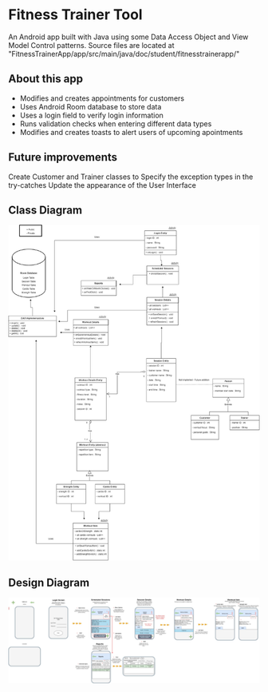 # Fitness Trainer Tool
An Android app built with Java using some Data Access Object and View Model Control patterns.
Source files are located at "FitnessTrainerApp/app/src/main/java/doc/student/fitnesstrainerapp/"

## About this app
- Modifies and creates appointments for customers
- Uses Android Room database to store data
- Uses a login field to verify login information
- Runs validation checks when entering different data types
- Modifies and creates toasts to alert users of upcoming apointments

## Future improvements
Create Customer and Trainer classes to 
Specify the exception types in the try-catches
Update the appearance of the User Interface

## Class Diagram
![Class Diagram](https://github.com/davioc/fitness-trainer-app/raw/main/Class%20Diagram.jpg)

## Design Diagram
![Class Diagram](https://github.com/davioc/fitness-trainer-app/raw/main/Design%20Diagram.jpg)
